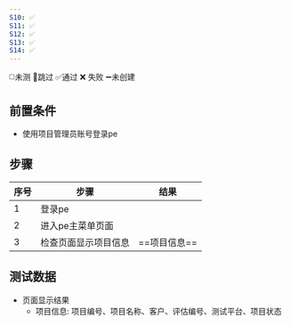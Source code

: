 ```yaml
---
S10: ✅
S11: ✅
S12: ✅
S13: ✅
S14: ✅
---
```

◻️未测    🚫跳过     ✅通过    ❌ 失败    ➖未创建

## 前置条件

- 使用项目管理员账号登录pe

## 步骤

| 序号  | 步骤         | 结果       |
| --- | ---------- | -------- |
| 1   | 登录pe       |          |
| 2   | 进入pe主菜单页面  |          |
| 3   | 检查页面显示项目信息 | ==项目信息== |

## 测试数据

- 页面显示结果
	- 项目信息: 项目编号、项目名称、客户、评估编号、测试平台、项目状态
